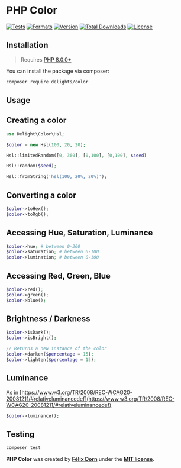 # PHP Color

[![Tests](https://github.com/felixdorn/php-color/actions/workflows/tests.yml/badge.svg?branch=master)](https://github.com/felixdorn/php-color/actions/workflows/tests.yml)
[![Formats](https://github.com/felixdorn/php-color/actions/workflows/formats.yml/badge.svg?branch=master)](https://github.com/felixdorn/php-color/actions/workflows/formats.yml)
[![Version](https://poser.pugx.org/felixdorn/php-color/version)](//packagist.org/packages/delights/color)
[![Total Downloads](https://poser.pugx.org/felixdorn/php-color/downloads)](//packagist.org/packages/delights/color)
[![License](https://poser.pugx.org/felixdorn/php-color/license)](//packagist.org/packages/delights/color)

## Installation

> Requires [PHP 8.0.0+](https://php.net/releases)

You can install the package via composer:

```bash
composer require delights/color
```

## Usage

## Creating a color

```php
use Delight\Color\Hsl;

$color = new Hsl(100, 20, 20);

Hsl::limitedRandom([0, 360], [0,100], [0,100], $seed)

Hsl::random($seed);

Hsl::fromString('hsl(100, 20%, 20%)');
```

## Converting a color

```php
$color->toHex();
$color->toRgb();
```

## Accessing Hue, Saturation, Luminance



```php
$color->hue; # between 0-360
$color->saturation; # between 0-100
$color->lumination; # between 0-100
```

## Accessing Red, Green, Blue

```php
$color->red();
$color->green();
$color->blue();
```

## Brightness / Darkness

```php
$color->isDark();
$color->isBright();

// Returns a new instance of the color
$color->darken($percentage = 15);
$color->lighten($percentage = 15);
```

## Luminance

As
in [https://www.w3.org/TR/2008/REC-WCAG20-20081211/#relativeluminancedef](https://www.w3.org/TR/2008/REC-WCAG20-20081211/#relativeluminancedef)

```php
$color->luminance();
```

## Testing

```bash
composer test
```

**PHP Color** was created by **[Félix Dorn](https://twitter.com/afelixdorn)** under
the **[MIT license](https://opensource.org/licenses/MIT)**.
